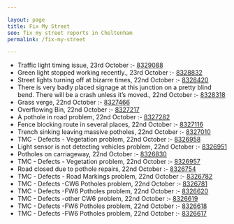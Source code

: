 ```yaml
---

layout: page
title: Fix My Street
seo: fix my street reports in Cheltenham
permalink: /fix-my-street

---
```


<!-- fix_marker starts -->

- Traffic light timing issue, 23rd October :- [8329088](https://www.fixmystreet.com/report/8329088)
- Green light stopped working recently., 23rd October :- [8328832](https://www.fixmystreet.com/report/8328832)
- Street lights turning off at bizarre times, 22nd October :- [8328420](https://www.fixmystreet.com/report/8328420)
- There is very badly placed signage at this junction on a pretty blind bend. There will be a crash unless it’s moved., 22nd October :- [8328318](https://www.fixmystreet.com/report/8328318)
- Grass verge, 22nd October :- [8327466](https://www.fixmystreet.com/report/8327466)
- Overflowing Bin, 22nd October :- [8327217](https://www.fixmystreet.com/report/8327217)
- A pothole in road problem, 22nd October :- [8327282](https://www.fixmystreet.com/report/8327282)
- Fence blocking route in several places, 22nd October :- [8327116](https://www.fixmystreet.com/report/8327116)
- Trench sinking leaving massive potholes, 22nd October :- [8327010](https://www.fixmystreet.com/report/8327010)
- TMC - Defects - Vegetation problem, 22nd October :- [8326958](https://www.fixmystreet.com/report/8326958)
- Light sensor is not detecting vehicles problem, 22nd October :- [8326951](https://www.fixmystreet.com/report/8326951)
- Potholes on carriageway, 22nd October :- [8326830](https://www.fixmystreet.com/report/8326830)
- TMC - Defects - Vegetation problem, 22nd October :- [8326957](https://www.fixmystreet.com/report/8326957)
- Road closed due to pothole repairs, 22nd October :- [8326754](https://www.fixmystreet.com/report/8326754)
- TMC - Defects - Road Markings problem, 22nd October :- [8326782](https://www.fixmystreet.com/report/8326782)
- TMC - Defects -CW6 Potholes  problem, 22nd October :- [8326781](https://www.fixmystreet.com/report/8326781)
- TMC - Defects -FW6 Potholes problem, 22nd October :- [8326620](https://www.fixmystreet.com/report/8326620)
- TMC - Defects -other CW6 problem, 22nd October :- [8326619](https://www.fixmystreet.com/report/8326619)
- TMC - Defects -FW6 Potholes problem, 22nd October :- [8326618](https://www.fixmystreet.com/report/8326618)
- TMC - Defects -FW6 Potholes problem, 22nd October :- [8326617](https://www.fixmystreet.com/report/8326617)

<!-- fix_marker ends -->